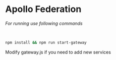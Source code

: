 # Apollo Federation

###### For running use following commands

```bash

npm install && npm run start-gateway

```

Modify gateway.js if you need to add new services
